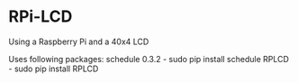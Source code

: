 # RPi-LCD
Using a Raspberry Pi and a 40x4 LCD


Uses following packages:
schedule 0.3.2 - sudo pip install schedule
RPLCD - sudo pip install RPLCD

